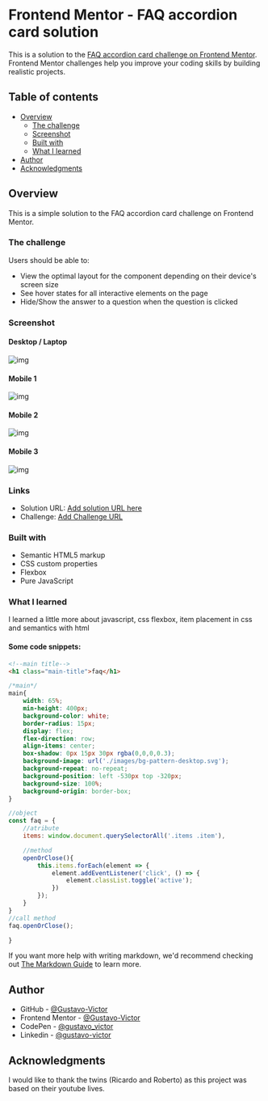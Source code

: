 # Frontend Mentor - FAQ accordion card solution

This is a solution to the [FAQ accordion card challenge on Frontend Mentor](https://www.frontendmentor.io/challenges/faq-accordion-card-XlyjD0Oam). Frontend Mentor challenges help you improve your coding skills by building realistic projects. 

## Table of contents

- [Overview](#overview)
  - [The challenge](#the-challenge)
  - [Screenshot](#screenshot)
  - [Built with](#built-with)
  - [What I learned](#what-i-learned)
- [Author](#author)
- [Acknowledgments](#acknowledgments)

## Overview
This is a simple solution to the FAQ accordion card challenge on Frontend Mentor. 

### The challenge

Users should be able to:

- View the optimal layout for the component depending on their device's screen size
- See hover states for all interactive elements on the page
- Hide/Show the answer to a question when the question is clicked

### Screenshot

#### Desktop / Laptop
![img](./screenshot/screenshot-desktop.png)

#### Mobile 1
![img](./screenshot/screenshot-mobile1.png)

#### Mobile 2
![img](./screenshot/screenshot-mobile2.png)

#### Mobile 3
![img](./screenshot/screenshot-mobile3.png)


### Links

- Solution URL: [Add solution URL here](https://github.com/Gustavo-Victor/FAQ-accordion-card)
- Challenge: [Add Challenge URL](https://www.frontendmentor.io/challenges/faq-accordion-card-XlyjD0Oam)


### Built with

- Semantic HTML5 markup
- CSS custom properties
- Flexbox
- Pure JavaScript

### What I learned

I learned a little more about javascript, css flexbox, item placement in css and semantics with html

#### Some code snippets:

```html
<!--main title-->
<h1 class="main-title">faq</h1>
```

```css
/*main*/
main{
    width: 65%;
    min-height: 400px;
    background-color: white;
    border-radius: 15px; 
    display: flex;
    flex-direction: row;
    align-items: center;
    box-shadow: 0px 15px 30px rgba(0,0,0,0.3);    
    background-image: url('./images/bg-pattern-desktop.svg');
    background-repeat: no-repeat;
    background-position: left -530px top -320px;
    background-size: 100%;
    background-origin: border-box;    
}
```

```js
//object
const faq = {
    //atribute
    items: window.document.querySelectorAll('.items .item'),

    //method
    openOrClose(){
        this.items.forEach(element => {
            element.addEventListener('click', () => {
                element.classList.toggle('active');
            })
        });
    }
}
//call method
faq.openOrClose();

}
```

If you want more help with writing markdown, we'd recommend checking out [The Markdown Guide](https://www.markdownguide.org/) to learn more.


## Author

- GitHub - [@Gustavo-Victor](https://github.com/Gustavo-Victor)
- Frontend Mentor - [@Gustavo-Victor](https://www.frontendmentor.io/profile/Gustavo-Victor)
- CodePen - [@gustavo_victor](https://codepen.io/gustavo_victor)
- Linkedin - [@gustavo-victor](https://www.linkedin.com/in/gustavo-victor-575b93206/)


## Acknowledgments

I would like to thank the twins (Ricardo and Roberto) as this project was based on their youtube lives. 

